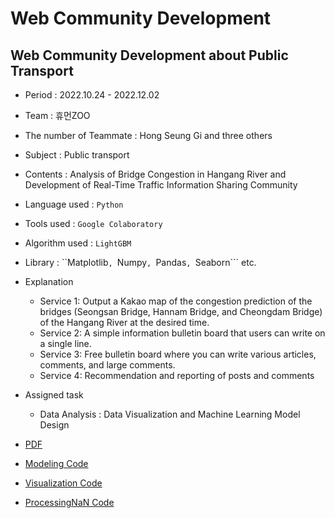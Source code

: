 # Web Community Development
## Web Community Development about Public Transport 
- Period : 2022.10.24 - 2022.12.02
- Team : 휴먼ZOO
- The number of Teammate : Hong Seung Gi and three others
- Subject : Public transport
- Contents : Analysis of Bridge Congestion in Hangang River and Development of Real-Time Traffic Information Sharing Community
- Language used : ```Python```
- Tools used : ```Google Colaboratory```
- Algorithm used : ```LightGBM```
- Library : ``Matplotlib```, ```Numpy```, ```Pandas```, ```Seaborn``` etc.
- Explanation
    - Service 1: Output a Kakao map of the congestion prediction of the bridges (Seongsan Bridge, Hannam Bridge, and Cheongdam Bridge) of the Hangang River at the desired time.
    - Service 2: A simple information bulletin board that users can write on a single line.
    - Service 3: Free bulletin board where you can write various articles, comments, and large comments.
    - Service 4: Recommendation and reporting of posts and comments
- Assigned task
    - Data Analysis : Data Visualization and Machine Learning Model Design

- [PDF](https://github.com/hongseungzz/project_seungzz/blob/main/Web_Community_Development/%EA%B5%90%ED%86%B5PPT_%EC%B5%9C%EC%A2%85.pdf)
- [Modeling Code](https://github.com/hongseungzz/project_seungzz/tree/main/Web_Community_Development/%EC%BD%94%EB%9E%A9%20%EC%BD%94%EB%93%9C/%EB%AA%A8%EB%8D%B8%EB%A7%81)
- [Visualization Code](https://github.com/hongseungzz/project_seungzz/tree/main/Web_Community_Development/%EC%BD%94%EB%9E%A9%20%EC%BD%94%EB%93%9C/%EC%8B%9C%EA%B0%81%ED%99%94)
- [ProcessingNaN Code](https://github.com/hongseungzz/project_seungzz/blob/main/Web_Community_Development/%EC%BD%94%EB%9E%A9%20%EC%BD%94%EB%93%9C/TypeC_TrafficData_processingNaN.ipynb)